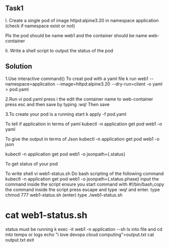 ## Task1
I. Create a single pod of image httpd:alpine3.20 in namespace application (check if namespace exist or not)

Pls the pod should be name web1 and the container should be name web-container


Ii. Write  a shell script to output the status of the pod

## Solution
1.Use interactive command()
To creat pod with a yaml file
 k run web1 --namespace=application --image=httpd:alpine3.20 --dry-run=client -o yaml > pod.yaml

 2.Run vi pod.yaml
 press i the edit the container name to web-container
 press esc and then save by typing :wq! Then save

 3.To create your pod is a running start
 k apply -f pod.yaml

To tell if application in terms of yaml
 kubectl -n application get pod web1  -o yaml

To give the output in terms of Json
kubectl -n application get pod web1  -o json

kubectl -n application get pod web1  -o jsonpath={.status}

To get status of your pod

To write shell
vi web1-status.sh
Do bash scripting of the following command
kubectl -n application get pod web1  -o jsonpath={.status.phase}
input the command inside the script ensure you start command with #!/bin/bash,copy the command inside the script press escape and type :wq! and enter.
type chmod 777 web1-status.sh (enter)
type ./web1-status.sh
# cat web1-status.sh
status must be running
k exec -it web1 -n application --sh 
ls into file and cd into temps or logs
echo "i love devops cloud computing">output.txt
cat output.txt
exit
